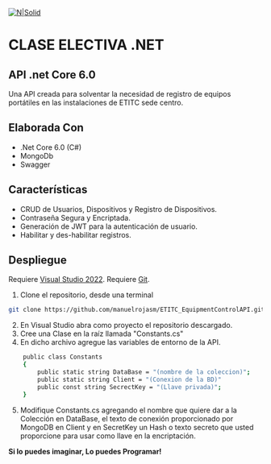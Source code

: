 [![N|Solid](https://repositorio.itc.edu.co/image/logo_es.png)](https://etitc.edu.co/es/)

# CLASE ELECTIVA .NET 
## API .net Core 6.0

Una API creada para solventar la necesidad de registro de equipos portátiles en las instalaciones de ETITC sede centro.

## Elaborada Con
- .Net Core 6.0 (C#)
- MongoDb
- Swagger
## Características
- CRUD de Usuarios, Dispositivos y Registro de Dispositivos.
- Contraseña Segura y Encriptada. 
- Generación de JWT para la autenticación de usuario.
- Habilitar y des-habilitar registros.

## Despliegue 

Requiere [Visual Studio 2022](https://visualstudio.microsoft.com/es/vs/).
Requiere [Git](https://git-scm.com/).

1. Clone el repositorio, desde una terminal

```sh
git clone https://github.com/manuelrojasm/ETITC_EquipmentControlAPI.git
```
2. En Visual Studio abra como proyecto el repositorio descargado.
3. Cree una Clase en la raíz llamada "Constants.cs" 
4. En dicho archivo agregue las variables de entorno de la API.
```sh
    public class Constants
    {
        public static string DataBase = "(nombre de la coleccion)";
        public static string Client = "(Conexion de la BD)"
        public const string SecrectKey = "(Llave privada)";
    }
```
5. Modifique Constants.cs agregando el nombre que quiere dar a la Colección en DataBase, el texto de conexión proporcionado por MongoDB en Client y en SecretKey un Hash o texto secreto que usted proporcione para usar como llave en la encriptación.

**Si lo puedes imaginar, Lo puedes Programar!**

[//]: # (Desarrollado por Manuel Rojas y Maura Tamayo)
